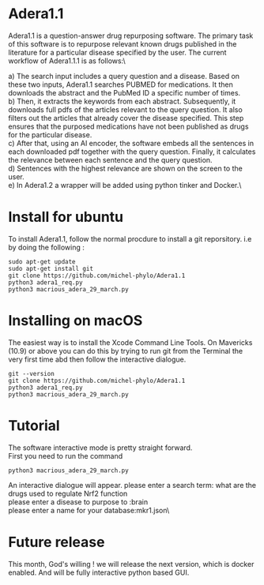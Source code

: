 # Adera1.1
Adera1.1 is a question-answer drug repurposing software. The primary task of this software is to repurpose relevant known drugs published in the literature for a  particular disease specified by the user. The current workflow of Adera1.1.1 is as follows:\

a)  The search input includes a query question and a disease.  Based on these two inputs, Adera1.1  searches PUBMED for medications. It then downloads the abstract and the PubMed ID a specific number of times. \
 b) Then, it extracts the keywords from each abstract. Subsequently, it downloads full pdfs of the articles relevant to the query question. It also filters out the articles that already cover the disease specified. This step ensures that the purposed medications have not been published as drugs for the particular disease. \
c) After that, using an AI encoder, the software embeds all the sentences in each downloaded pdf together with the query question. Finally, it calculates the relevance between each sentence and the query question.\
d) Sentences with the highest relevance are shown on the screen to the user. \
e) In Adera1.2 a wrapper will be added using python tinker and Docker.\
 
# Install for ubuntu 
To install Adera1.1, follow the normal procdure to install a git reporsitory. i.e by doing the following :
```
sudo apt-get update
sudo apt-get install git
git clone https://github.com/michel-phylo/Adera1.1
python3 adera1_req.py
python3 macrious_adera_29_march.py
```

# Installing on macOS
The easiest way is  to install the Xcode Command Line Tools. On Mavericks (10.9) or above you can do this  by trying to run git from the Terminal the very first time abd then follow the interactive dialogue.
```
git --version
git clone https://github.com/michel-phylo/Adera1.1
python3 adera1_req.py
python3 macrious_adera_29_march.py
```


# Tutorial
The software interactive mode is pretty straight forward. \
First you need to run the command 
```
python3 macrious_adera_29_march.py
```
An interactive dialogue will appear. 
please enter a search term: what are the drugs used to regulate Nrf2 function\
please enter a disease to purpose to :brain \
please enter a name for your database:mkr1.json\


# Future release
This month, God's willing ! we will release the next version, which is docker enabled. And will be fully interactive python based GUI.





